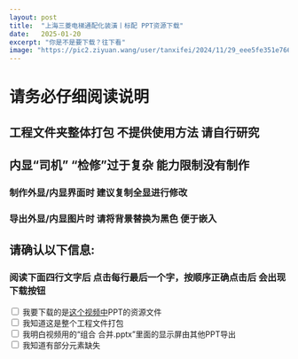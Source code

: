 ```yaml
---
layout: post
title:  "上海三菱电梯通配化装潢丨标配 PPT资源下载"
date:   2025-01-20
excerpt: "你是不是要下载？往下看"
image: "https://pic2.ziyuan.wang/user/tanxifei/2024/11/29_eee5fe351e766.jpg"
---
```


# 请务必仔细阅读说明

## 工程文件夹整体打包 不提供使用方法 请自行研究

## 内显“司机” “检修”过于复杂 能力限制没有制作

### 制作外显/内显界面时 建议复制全显进行修改

### 导出外显/内显图片时 请将背景替换为黑色 便于嵌入

## 请确认以下信息:

### 阅读下面四行文字后 点击每行最后一个字，按顺序正确点击后 会出现下载按钮
<!-- 四个复选框 -->
<label><input type="checkbox" name="option" onclick="handleCheckboxClick(this)"> 我要下载的是<a href="https://www.bilibili.com/video/BV1W4cHeZErc" target="_blank">这个视频中</a>PPT的资源文件</label><br>
<label><input type="checkbox" name="option" onclick="handleCheckboxClick(this)"> 我知道这是整个工程文件打包</label><br>
<label><input type="checkbox" name="option" onclick="handleCheckboxClick(this)"> 我明白视频用的“组合 合并.pptx”里面的显示屏由其他PPT导出</label><br>
<label><input type="checkbox" name="option" onclick="handleCheckboxClick(this)"> 我知道有部分元素缺失</label><br>

<!-- 跳转按钮，初始状态下是隐藏的 -->
<button id="submitButton" style="display:none;" onclick="location.href='https://www.123865.com/s/pvgrVv-wEuBh';">我要下载！</button>

<script type="text/javascript">
function handleCheckboxClick(checkbox) {
    alert('该行' + (checkbox.checked ? '已确认' : '未确认'));
    checkAllBoxes();
}

function checkAllBoxes() {
    var checkboxes = document.querySelectorAll('input[name="option"]');
    var button = document.getElementById('submitButton');
    var allChecked = true;
    for (var i = 0; i < checkboxes.length; i++) {
        if (!checkboxes[i].checked) {
            allChecked = false;
            break;
        }
    }
    button.style.display = allChecked ? 'block' : 'none';
}

window.onload = function() {
    checkAllBoxes();
}
</script>

